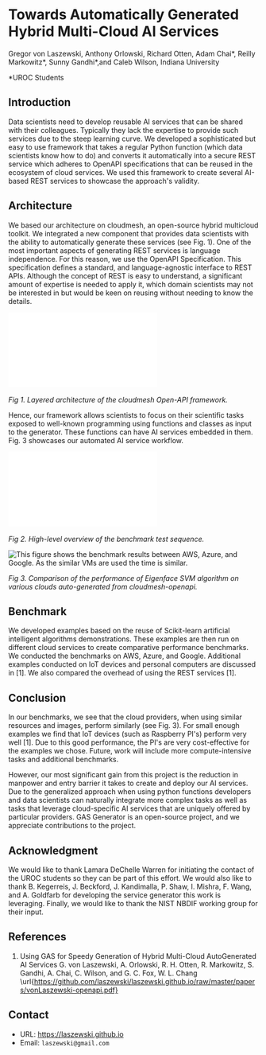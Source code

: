 # Towards Automatically Generated Hybrid Multi-Cloud AI Services

Gregor von Laszewski, Anthony Orlowski, Richard Otten, Adam Chai*,
Reilly Markowitz*, Sunny Gandhi*,and Caleb Wilson, Indiana University

*UROC Students

## Introduction

Data scientists need to develop reusable AI services that can be
shared with their colleagues. Typically they lack the expertise to
provide such services due to the steep learning curve.  We developed a
sophisticated but easy to use framework that takes a regular Python
function (which data scientists know how to do) and converts it
automatically into a secure REST service which adheres to OpenAPI
specifications that can be reused in the ecosystem of cloud
services. We used this framework to create several AI-based REST
services to showcase the approach's validity.


## Architecture

We based our architecture on cloudmesh, an open-source hybrid
multicloud toolkit. We integrated a new component that provides data
scientists with the ability to automatically generate these services
(see Fig. 1). One of the most important aspects of generating REST
services is language independence. For this reason, we use the OpenAPI
Specification. This specification defines a standard, and
language-agnostic interface to REST APIs. Although the concept of REST
is easy to understand, a significant amount of expertise is needed to
apply it, which domain scientists may not be interested in but would
be keen on reusing without needing to know the details.


![This figure shows the two layers of the Architecture. One is the IaaS Layer, the other is the openapi layer.](images/openapi-arch-new-2.pdf)

*Fig 1. Layered architecture of the cloudmesh Open\-API framework.*

Hence, our framework allows scientists to focus on their scientific
tasks exposed to well-known programming using functions and classes as
input to the generator. These functions can have AI services embedded
in them. Fig. 3 showcases our automated AI service workflow.


![This figure shows a sequence of processes between remote client, download data, train, upload, and predict.](images/architecture-openapi-1.pdf)

*Fig 2. High-level overview of the benchmark test sequence.*


![This figure shows the benchmark results between AWS, Azure, and Google. As the similar VMs are used the time is similar.](images/ai_service_workflow_runtime.pdf})

*Fig 3. Comparison of the performance of Eigenface SVM algorithm on various clouds auto-generated from cloudmesh-openapi.*

## Benchmark

We developed examples based on the reuse of Scikit-learn artificial
intelligent algorithms demonstrations. These examples are then run on
different cloud services to create comparative performance
benchmarks. We conducted the benchmarks on AWS, Azure, and
Google. Additional examples conducted on IoT devices and personal
computers are discussed in [1]. We also compared the overhead of using
the REST services [1].


## Conclusion

In our benchmarks, we see that the cloud providers, when using similar
resources and images, perform similarly (see Fig. 3). For small enough
examples we find that IoT devices (such as Raspberry PI's) perform
very well [1]. Due to this good performance, the PI's are very
cost-effective for the examples we chose.  Future, work will include
more compute-intensive tasks and additional benchmarks.

However, our most significant gain from this project is the reduction
in manpower and entry barrier it takes to create and deploy our AI
services. Due to the generalized approach when using python functions
developers and data scientists can naturally integrate more complex
tasks as well as tasks that leverage cloud-specific AI services that
are uniquely offered by particular providers. GAS Generator is an
open-source project, and we appreciate contributions to the project.

## Acknowledgment

We would like to thank Lamara DeChelle Warren for initiating the
contact of the UROC students so they can be part of this effort.  We
would also like to thank B. Kegerreis, J. Beckford, J. Kandimalla,
P. Shaw, I. Mishra, F. Wang, and A. Goldfarb for developing the
service generator this work is leveraging. Finally, we would like to
thank the NIST NBDIF working group for their input.

## References

1. Using GAS for Speedy Generation of Hybrid Multi-Cloud AutoGenerated
   AI Services G. von Laszewski, A. Orlowski, R. H. Otten,
   R. Markowitz, S. Gandhi, A. Chai, C. Wilson, and G. C. Fox,
   W. L. Chang
   \url{https://github.com/laszewski/laszewski.github.io/raw/master/papers/vonLaszewski-openapi.pdf}

## Contact

* URL: <https://laszewski.github.io>
* Email: `laszewski@gmail.com`
